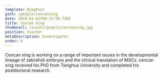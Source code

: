 ```yaml
---
template: BlogPost
path: /people/cencanxing
date: 2020-01-01T06:15:50.738Z
title: Cencan Xing
thumbnail: /assets/people/cencanxing.jpg
position: teacher
metaDescription: Investigator
order: 0
---
```


Cencan xing is working on a range of important issues in the developmental lineage of zebrafish embryos and the clinical translation of MSCs. cencan xing received his PhD from Tsinghua University and completed his postdoctoral research.



